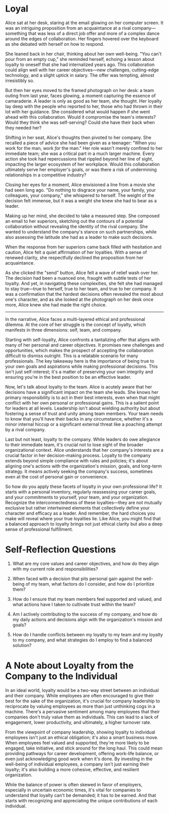# Loyal

Alice sat at her desk, staring at the email glowing on her computer screen. It was an intriguing proposition from an acquaintance at a rival company—something that was less of a direct job offer and more of a complex dance around the edges of collaboration. Her fingers hovered over the keyboard as she debated with herself on how to respond.

She leaned back in her chair, thinking about her own well-being. "You can't pour from an empty cup," she reminded herself, echoing a lesson about loyalty to oneself that she had internalized years ago. This collaboration could align well with her career objectives—new challenges, cutting-edge technology, and a slight uptick in salary. The offer was tempting, almost irresistibly so.

But then her eyes moved to the framed photograph on her desk: a team outing from last year, faces glowing, a moment capturing the essence of camaraderie. A leader is only as good as her team, she thought. Her loyalty lay deep with the people who reported to her, those who had thrown in their lot with her guidance. She considered what would happen if she went ahead with this collaboration. Would it compromise the team's interests? Would they think she was self-serving? Could she have their back when they needed her?

Shifting in her seat, Alice's thoughts then pivoted to her company. She recalled a piece of advice she had been given as a teenager: "When you work for the man, work _for_ the man." Her role wasn't merely confined to her immediate team; she was a critical part in a much larger machine. Every action she took had repercussions that rippled beyond her line of sight, impacting the larger ecosystem of her workplace. Would this collaboration ultimately serve her employer's goals, or was there a risk of undermining relationships in a competitive industry?

Closing her eyes for a moment, Alice envisioned a line from a movie she had seen long ago. "Do nothing to disgrace your name, your family, your colleagues, your company," she whispered to herself. The weight of the decision felt immense, but it was a weight she knew she had to bear as a leader.

Making up her mind, she decided to take a measured step. She composed an email to her superiors, sketching out the contours of a potential collaboration without revealing the identity of the rival company. She wanted to understand the company's stance on such partnerships, while also assessing the latitude she had as a leader to make such decisions.

When the response from her superiors came back filled with hesitation and caution, Alice felt a quiet affirmation of her loyalties. With a sense of renewed clarity, she respectfully declined the proposition from her acquaintance.

As she clicked the "send" button, Alice felt a wave of relief wash over her. The decision had been a nuanced one, fraught with subtle tests of her loyalty. And yet, in navigating these complexities, she felt she had managed to stay true—true to herself, true to her team, and true to her company. It was a confirmation that the hardest decisions often revealed the most about one's character, and as she looked at the photograph on her desk once more, Alice knew she had made the right choice.

---

In the narrative, Alice faces a multi-layered ethical and professional dilemma. At the core of her struggle is the concept of loyalty, which manifests in three dimensions: self, team, and company.

Starting with self-loyalty, Alice confronts a tantalizing offer that aligns with many of her personal and career objectives. It promises new challenges and opportunities, which makes the prospect of accepting the collaboration difficult to dismiss outright. This is a relatable scenario for many professionals. The key takeaway here is the importance of being true to your own goals and aspirations while making professional decisions. This isn't just self-interest; it's a matter of preserving your own integrity and ensuring you're in the best position to be an effective leader.

Now, let's talk about loyalty to the team. Alice is acutely aware that her decisions have a significant impact on the team she leads. She knows her primary responsibility is to act in their best interests, even when that might conflict with her own personal or professional gains. This is a salient point for leaders at all levels. Leadership isn't about wielding authority but about fostering a sense of trust and unity among team members. Your team needs to know that you'll have their backs in any circumstance, whether it's a minor internal hiccup or a significant external threat like a poaching attempt by a rival company.

Last but not least, loyalty to the company. While leaders do owe allegiance to their immediate team, it's crucial not to lose sight of the broader organizational context. Alice understands that her company's interests are a crucial factor in her decision-making process. Loyalty to the company extends beyond simple compliance with rules and policies; it's about aligning one's actions with the organization's mission, goals, and long-term strategy. It means actively seeking the company's success, sometimes even at the cost of personal gain or convenience.

So how do you apply these facets of loyalty in your own professional life? It starts with a personal inventory, regularly reassessing your career goals, and your commitments to yourself, your team, and your organization. Recognize the interconnectedness of these loyalties—they are not mutually exclusive but rather intertwined elements that collectively define your character and efficacy as a leader. And remember, the hard choices you make will reveal where your true loyalties lie. Like Alice, you might find that a balanced approach to loyalty brings not just ethical clarity but also a deep sense of professional fulfillment.

# Self-Reflection Questions

1. What are my core values and career objectives, and how do they align with my current role and responsibilities?

2. When faced with a decision that pits personal gain against the well-being of my team, what factors do I consider, and how do I prioritize them?

3. How do I ensure that my team members feel supported and valued, and what actions have I taken to cultivate trust within the team?

4. Am I actively contributing to the success of my company, and how do my daily actions and decisions align with the organization's mission and goals?

5. How do I handle conflicts between my loyalty to my team and my loyalty to my company, and what strategies do I employ to find a balanced solution?

# A Note about Loyalty from the Company to the Individual

In an ideal world, loyalty would be a two-way street between an individual and their company. While employees are often encouraged to give their best for the sake of the organization, it's crucial for company leadership to reciprocate by valuing employees as more than just unthinking cogs in a machine. There's a pervasive sentiment among many employees that their companies don't truly value them as individuals. This can lead to a lack of engagement, lower productivity, and ultimately, a higher turnover rate.

From the viewpoint of company leadership, showing loyalty to individual employees isn't just an ethical obligation; it's also a smart business move. When employees feel valued and supported, they're more likely to be engaged, take initiative, and stick around for the long haul. This could mean providing pathways for career development, offering work-life balance, or even just acknowledging good work when it's done. By investing in the well-being of individual employees, a company isn't just earning their loyalty; it's also building a more cohesive, effective, and resilient organization.

While the balance of power is often skewed in favor of employers, especially in uncertain economic times, it's vital for companies to understand that loyalty can't be demanded; it has to be earned. And that starts with recognizing and appreciating the unique contributions of each individual.
